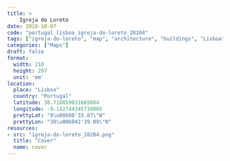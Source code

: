 ```yaml
---
title: > 
    Igreja do Loreto
date: 2018-10-07
code: "portugal_lisboa_igreja-do-loreto_28204"
tags: ["igreja-do-loreto", "map", "architecture", "buildings", "Lisboa", "Portugal"]
categories: ["Maps"]
draft: false
format:
  width: 210
  height: 297
  unit: 'mm'
location:
  place: "Lisboa"
  country: "Portugal"
  latitude: 38.710859011665804
  longitude: -9.142744345710865
  prettyLat: "9\u00b08'33.87\"W"
  prettyLon: "38\u00b042'39.09\"N"
resources:
- src: "igreja-do-loreto_28204.png"
  title: "Cover"
  name: cover
---
```

